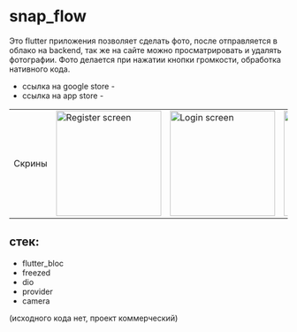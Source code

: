 # snap_flow

Это flutter приложения позволяет сделать фото, после отправляется в облако на backend, так же на сайте можно просматрировать и удалять фотографии. Фото делается при нажатии кнопки громкости, обработка нативного кода.
 - ссылка на google store -
 - ссылка на app store -

<table>
  <tbody>
    <tr>
      <td>Скрины</td>
      <td><img src=https://github.com/user-attachments/assets/094d2a82-6399-4f02-b476-945dbc69d54f alt="Register screen" width="190"></td>
      <td><img src=https://github.com/user-attachments/assets/c702a403-aa38-4c35-919c-0c6470785411 alt="Login screen" width="190"></td>
       <td><img src=https://github.com/user-attachments/assets/b386eb04-23a4-49ff-a590-3e055f791980 alt="Home Screen" width="190"></td>
    </tr>
  </tbody>
</table>

## стек:
 - flutter_bloc
 - freezed
 - dio
 - provider
 - camera


(исходного кода нет, проект коммерческий)
